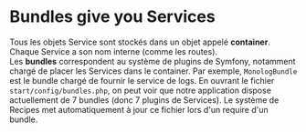 # Bundles give you Services

Tous les objets Service sont stockés dans un objet appelé **container**.  
Chaque Service a son nom interne (comme les routes).  
Les **bundles** correspondent au système de plugins de Symfony, notamment chargé de placer les 
Services dans le container. Par exemple, `MonologBundle` est le bundle chargé de fournir 
le service de logs.
En ouvrant le fichier `start/config/bundles.php`, on peut voir que notre application dispose 
actuellement de 7 bundles (donc 7 plugins de Services). Le système de Recipes met automatiquement 
à jour ce fichier lors d'un require d'un bundle.  


